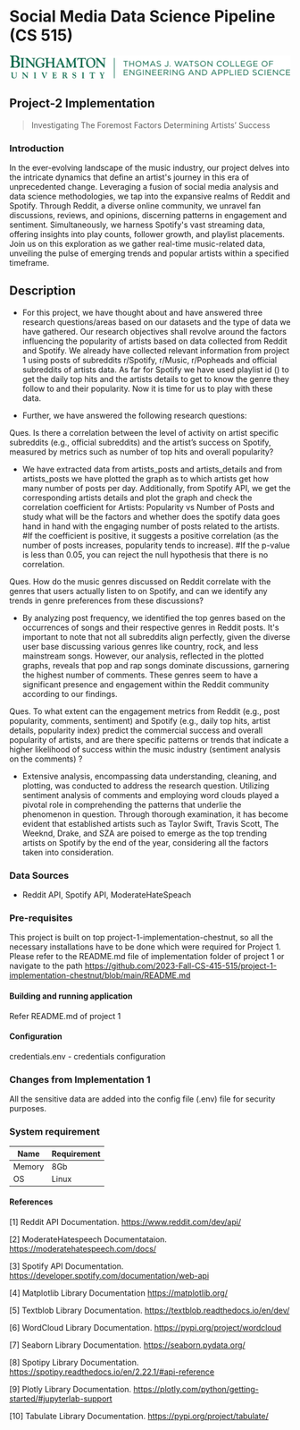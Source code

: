 # Social Media Data Science Pipeline (CS 515)

![bu](/img/bulogo.png)

## Project-2 Implementation
> Investigating The Foremost Factors Determining Artists’ Success


### Introduction

In the ever-evolving landscape of the music industry, our project delves into the intricate dynamics that define an artist's journey in this era of unprecedented change. Leveraging a fusion of social media analysis and data science methodologies, we tap into the expansive realms of Reddit and Spotify. Through Reddit, a diverse online community, we unravel fan discussions, reviews, and opinions, discerning patterns in engagement and sentiment. Simultaneously, we harness Spotify's vast streaming data, offering insights into play counts, follower growth, and playlist placements. Join us on this exploration as we gather real-time music-related data, unveiling the pulse of emerging trends and popular artists within a specified timeframe.

## Description

* For this project, we have thought about and have answered three research questions/areas based on our datasets and the type of data
we have gathered. Our research objectives shall revolve around the factors influencing the popularity of artists based on data
collected from Reddit and Spotify. 
We already have collected relevant information from project 1 using posts of subreddits r/Spotify, r/Music, r/Popheads and official subreddits of artists data. As far for Spotify we have used playlist id () to get the daily top hits and the artists details to get to know the genre they follow to and their popularity.  Now it is time for us to play with these data.

* Further, we have answered the following research questions:

Ques. Is there a correlation between the level of activity on artist specific subreddits (e.g., official subreddits) and the artist’s success on Spotify, measured by metrics such as number of top hits and overall popularity?
* We have extracted data from artists_posts and artists_details and from artists_posts we have plotted the graph as to which artists get how many number of posts per day. Additionally, from Spotify API, we get the corresponding artists details and plot the graph and check the correlation coefficient for Artists: Popularity vs Number of Posts and study what will be the factors and whether does the spotify data goes hand in hand with the engaging number of posts related to the artists.
#If the coefficient is positive, it suggests a positive correlation (as the number of posts increases, popularity tends to increase).
#If the p-value is less than 0.05, you can reject the null hypothesis that there is no correlation.

Ques. How do the music genres discussed on Reddit correlate with the genres that users actually listen to on Spotify, and can we identify any trends in genre preferences from these discussions?
* By analyzing post frequency, we identified the top genres based on the occurrences of songs and their respective genres in Reddit posts. It's important to note that not all subreddits align perfectly, given the diverse user base discussing various genres like country, rock, and less mainstream songs. However, our analysis, reflected in the plotted graphs, reveals that pop and rap songs dominate discussions, garnering the highest number of comments. These genres seem to have a significant presence and engagement within the Reddit community according to our findings.


Ques. To what extent can the engagement metrics from Reddit (e.g., post popularity, comments, sentiment) and Spotify (e.g., daily top hits, artist details, popularity index) predict the commercial success and overall popularity of artists, and are there specific patterns or trends that indicate a higher likelihood of success within the music industry (sentiment analysis on the comments) ?
* Extensive analysis, encompassing data understanding, cleaning, and plotting, was conducted to address the research question. Utilizing sentiment analysis of comments and employing word clouds played a pivotal role in comprehending the patterns that underlie the phenomenon in question. Through thorough examination, it has become evident that established artists such as Taylor Swift, Travis Scott, The Weeknd, Drake, and SZA are poised to emerge as the top trending artists on Spotify by the end of the year, considering all the factors taken into consideration.


### Data Sources
- Reddit API, Spotify API, ModerateHateSpeach

### Pre-requisites
This project is built on top project-1-implementation-chestnut, so all the necessary installations have to be done which were required for Project 1. Please refer to the README.md file of implementation folder of project 1 or navigate to the path https://github.com/2023-Fall-CS-415-515/project-1-implementation-chestnut/blob/main/README.md


#### Building and running application

Refer README.md of project 1



#### Configuration
credentials.env - credentials configuration

### Changes from Implementation 1
All the sensitive data are added into the config file (.env) file for security purposes.

### System requirement

| Name | Requirement |
| ------ | ------ |
| Memory | 8Gb |
| OS | Linux |

#### References 

[1] Reddit API Documentation. https://www.reddit.com/dev/api/

[2] ModerateHatespeech Documentataion. https://moderatehatespeech.com/docs/

[3] Spotify API Documentation. https://developer.spotify.com/documentation/web-api

[4] Matplotlib Library Documentation https://matplotlib.org/

[5] Textblob Library Documentation. https://textblob.readthedocs.io/en/dev/

[6] WordCloud Library Documentation. https://pypi.org/project/wordcloud

[7] Seaborn Library Documentation. https://seaborn.pydata.org/

[8] Spotipy Library Documentation. https://spotipy.readthedocs.io/en/2.22.1/#api-reference

[9] Plotly Library Documentation. https://plotly.com/python/getting-started/#jupyterlab-support

[10] Tabulate Library Documentation. https://pypi.org/project/tabulate/

